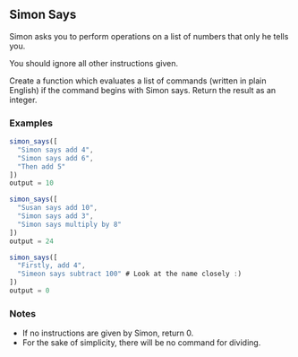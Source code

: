 ## Simon Says

Simon asks you to perform operations on a list of numbers that only he tells you.

You should ignore all other instructions given.

Create a function which evaluates a list of commands (written in plain English) if the command begins with Simon says.
Return the result as an integer.

### Examples

~~~ javascript
simon_says([
  "Simon says add 4",
  "Simon says add 6",
  "Then add 5"
])
output = 10

simon_says([
  "Susan says add 10",
  "Simon says add 3",
  "Simon says multiply by 8"
])
output = 24

simon_says([
  "Firstly, add 4",
  "Simeon says subtract 100" # Look at the name closely :)
])
output = 0
~~~ 

### Notes

- If no instructions are given by Simon, return 0.
- For the sake of simplicity, there will be no command for dividing.
